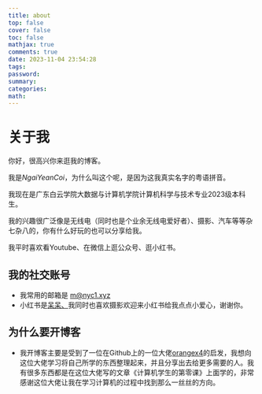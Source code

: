 ```yaml
---
title: about
top: false
cover: false
toc: false
mathjax: true
comments: true
date: 2023-11-04 23:54:28
tags: 
password:
summary:
categories: 
math:
---
```

 # 关于我

 你好，很高兴你来逛我的博客。  

 我是*NgaiYeanCoi*，为什么叫这个呢，是因为这我真实名字的粤语拼音。  

 我现在是广东白云学院大数据与计算机学院计算机科学与技术专业2023级本科生。  

 我的兴趣很广泛像是无线电（同时也是个业余无线电爱好者）、摄影、汽车等等杂七杂八的，你有什么好玩的也可以分享给我。

我平时喜欢看Youtube、在微信上逛公众号、逛小红书。

 ## 我的社交账号

 - 我常用的邮箱是 [m@nyc1.xyz](mailto:m@nyc1.xyz)
 - 小红书是[呆呆、](https://www.xiaohongshu.com/user/profile/603bbc32000000000100a2cf?xhsshare=CopyLink&appuid=603bbc32000000000100a2cf&apptime=1699114573)我同时也喜欢摄影欢迎来小红书给我点点小爱心，谢谢你。

## 为什么要开博客

- 我开博客主要是受到了一位在Github上的一位大佬[orangex4](https://blog.orangex4.workers.dev/)的启发，我想向这位大佬学习将自己所学的东西整理起来，并且分享出去给更多需要的人。我有很多东西都是在这位大佬写的文章《计算机学生的第零课》上面学的，非常感谢这位大佬让我在学习计算机的过程中找到那么一丝丝的方向。


